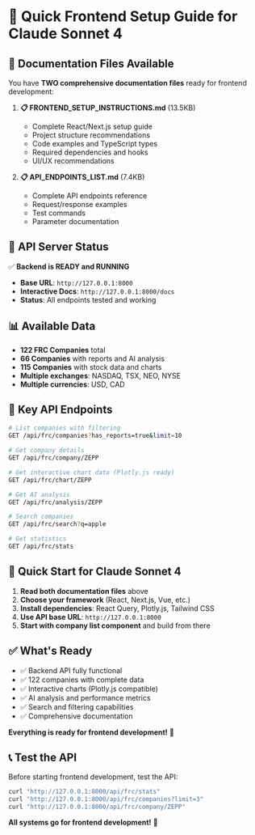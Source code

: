 # 🎯 Quick Frontend Setup Guide for Claude Sonnet 4

## 📁 Documentation Files Available

You have **TWO comprehensive documentation files** ready for frontend development:

1. **📋 FRONTEND_SETUP_INSTRUCTIONS.md** (13.5KB)
   - Complete React/Next.js setup guide
   - Project structure recommendations
   - Code examples and TypeScript types
   - Required dependencies and hooks
   - UI/UX recommendations

2. **📋 API_ENDPOINTS_LIST.md** (7.4KB)
   - Complete API endpoints reference
   - Request/response examples
   - Test commands
   - Parameter documentation

## 🚀 API Server Status

✅ **Backend is READY and RUNNING**
- **Base URL**: `http://127.0.0.1:8000`
- **Interactive Docs**: `http://127.0.0.1:8000/docs`
- **Status**: All endpoints tested and working

## 📊 Available Data

- **122 FRC Companies** total
- **66 Companies** with reports and AI analysis
- **115 Companies** with stock data and charts
- **Multiple exchanges**: NASDAQ, TSX, NEO, NYSE
- **Multiple currencies**: USD, CAD

## 🔌 Key API Endpoints

```bash
# List companies with filtering
GET /api/frc/companies?has_reports=true&limit=10

# Get company details
GET /api/frc/company/ZEPP

# Get interactive chart data (Plotly.js ready)
GET /api/frc/chart/ZEPP

# Get AI analysis
GET /api/frc/analysis/ZEPP

# Search companies
GET /api/frc/search?q=apple

# Get statistics
GET /api/frc/stats
```

## 🎯 Quick Start for Claude Sonnet 4

1. **Read both documentation files** above
2. **Choose your framework** (React, Next.js, Vue, etc.)
3. **Install dependencies**: React Query, Plotly.js, Tailwind CSS
4. **Use API base URL**: `http://127.0.0.1:8000`
5. **Start with company list component** and build from there

## ✅ What's Ready

- ✅ Backend API fully functional
- ✅ 122 companies with complete data
- ✅ Interactive charts (Plotly.js compatible)
- ✅ AI analysis and performance metrics
- ✅ Search and filtering capabilities
- ✅ Comprehensive documentation

**Everything is ready for frontend development!** 🚀

## 📞 Test the API

Before starting frontend development, test the API:

```bash
curl "http://127.0.0.1:8000/api/frc/stats"
curl "http://127.0.0.1:8000/api/frc/companies?limit=3"
curl "http://127.0.0.1:8000/api/frc/company/ZEPP"
```

**All systems go for frontend development!** 🎯
